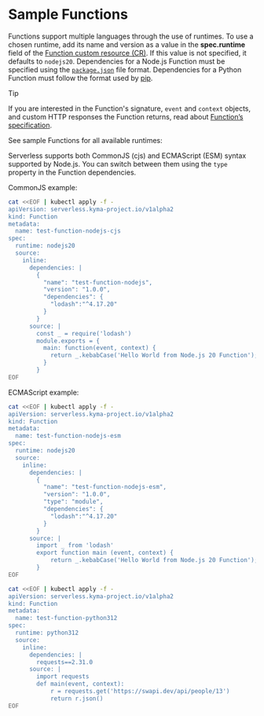 # Sample Functions

Functions support multiple languages through the use of runtimes. To use a chosen runtime, add its name and version as a value in the **spec.runtime** field of the [Function custom resource (CR)](../resources/06-10-function-cr.md). If this value is not specified, it defaults to `nodejs20`. Dependencies for a Node.js Function must be specified using the [`package.json`](https://docs.npmjs.com/creating-a-package-json-file) file format. Dependencies for a Python Function must follow the format used by [pip](https://packaging.python.org/key_projects/#pip).

> [!TIP]
> If you are interested in the Function's signature, `event` and `context` objects, and custom HTTP responses the Function returns, read about [Function’s specification](07-70-function-specification.md).

See sample Functions for all available runtimes:

<Tabs>
<Tab name="Node.js">

Serverless supports both CommonJS (cjs) and ECMAScript (ESM) syntax supported by Node.js.
You can switch between them using the `type` property in the Function dependencies.

CommonJS example:

```bash
cat <<EOF | kubectl apply -f -
apiVersion: serverless.kyma-project.io/v1alpha2
kind: Function
metadata:
  name: test-function-nodejs-cjs
spec:
  runtime: nodejs20
  source:
    inline:
      dependencies: |
        {
          "name": "test-function-nodejs",
          "version": "1.0.0",
          "dependencies": {
            "lodash":"^4.17.20"
          }
        }
      source: |
        const _ = require('lodash')
        module.exports = {
          main: function(event, context) {
            return _.kebabCase('Hello World from Node.js 20 Function');
          }
        }
EOF
```

ECMAScript example:

```bash
cat <<EOF | kubectl apply -f -
apiVersion: serverless.kyma-project.io/v1alpha2
kind: Function
metadata:
  name: test-function-nodejs-esm
spec:
  runtime: nodejs20
  source:
    inline:
      dependencies: |
        {
          "name": "test-function-nodejs-esm",
          "version": "1.0.0",
          "type": "module",
          "dependencies": {
            "lodash":"^4.17.20"
          }
        }
      source: |
        import _ from 'lodash'
        export function main (event, context) {
            return _.kebabCase('Hello World from Node.js 20 Function');
        }
EOF
```
</Tab>
<Tab name="Python">

```bash
cat <<EOF | kubectl apply -f -
apiVersion: serverless.kyma-project.io/v1alpha2
kind: Function
metadata:
  name: test-function-python312
spec:
  runtime: python312
  source:
    inline:
      dependencies: |
        requests==2.31.0
      source: |
        import requests
        def main(event, context):
            r = requests.get('https://swapi.dev/api/people/13')
            return r.json()
EOF
```
</Tab>
</Tabs>
